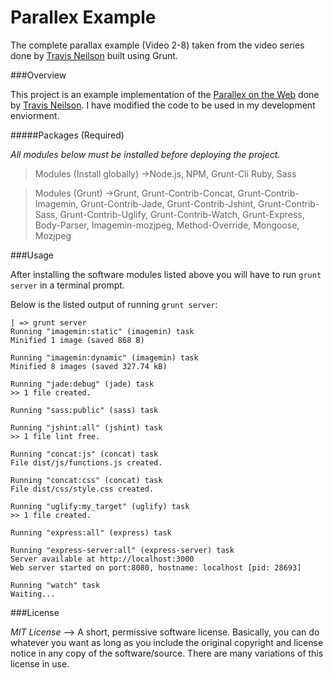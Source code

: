 # Parallex Example

The complete parallax example (Video 2-8) taken from the video series done by [Travis Neilson](https://www.youtube.com/playlist?list=PLqGj3iMvMa4IyCbhul-PdeiDqmh4ooJzk) built using Grunt.

###Overview

This project is an example implementation of the [Parallex on the Web](https://github.com/DevTips/Parallax-on-the-Web-DevTips-) done by [Travis Neilson](https://github.com/travisneilson). I have modified the code to be used in my development enviorment.

#####Packages (Required)

*All modules below must be installed before deploying the project.*

>Modules (Install globally)
->Node.js, NPM, Grunt-Cli Ruby, Sass

>Modules (Grunt)
->Grunt, Grunt-Contrib-Concat, Grunt-Contrib-Imagemin, Grunt-Contrib-Jade, Grunt-Contrib-Jshint, Grunt-Contrib-Sass, Grunt-Contrib-Uglify, Grunt-Contrib-Watch, Grunt-Express, Body-Parser, Imagemin-mozjpeg, Method-Override, Mongoose, Mozjpeg

###Usage

After installing the software modules listed above you will have to run `grunt server` in a terminal prompt.

Below is the listed output of running `grunt server`:

    | => grunt server
    Running "imagemin:static" (imagemin) task
    Minified 1 image (saved 868 B)

    Running "imagemin:dynamic" (imagemin) task
    Minified 8 images (saved 327.74 kB)

    Running "jade:debug" (jade) task
    >> 1 file created.

    Running "sass:public" (sass) task

    Running "jshint:all" (jshint) task
    >> 1 file lint free.

    Running "concat:js" (concat) task
    File dist/js/functions.js created.

    Running "concat:css" (concat) task
    File dist/css/style.css created.

    Running "uglify:my_target" (uglify) task
    >> 1 file created.

    Running "express:all" (express) task

    Running "express-server:all" (express-server) task
    Server available at http://localhost:3000
    Web server started on port:8080, hostname: localhost [pid: 28693]

    Running "watch" task
    Waiting...


###License

*MIT License* --> A short, permissive software license. Basically, you can do whatever you want as long as you include the original copyright and license notice in any copy of the software/source.  There are many variations of this license in use.
